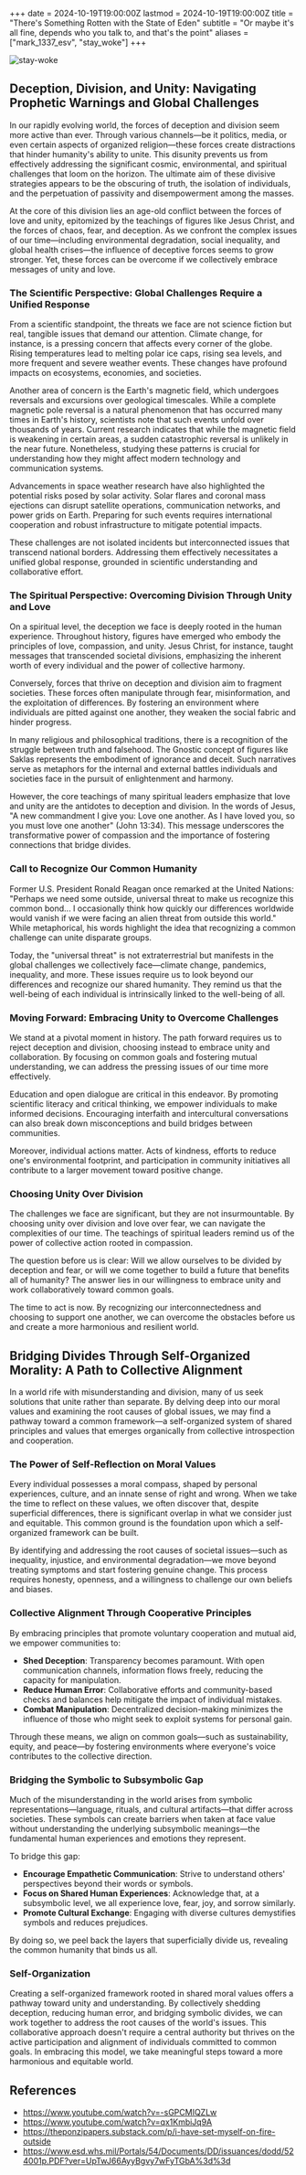 +++
date = 2024-10-19T19:00:00Z
lastmod = 2024-10-19T19:00:00Z
title = "There's Something Rotten with the State of Eden"
subtitle = "Or maybe it's all fine, depends who you talk to, and that's the point"
aliases = ["mark_1337_esv", "stay_woke"]
+++

![stay-woke](https://github.com/user-attachments/assets/7d86e8dc-641e-4d80-af43-8118e9bc444c)

## Deception, Division, and Unity: Navigating Prophetic Warnings and Global Challenges

In our rapidly evolving world, the forces of deception and division seem more active than ever. Through various channels—be it politics, media, or even certain aspects of organized religion—these forces create distractions that hinder humanity's ability to unite. This disunity prevents us from effectively addressing the significant cosmic, environmental, and spiritual challenges that loom on the horizon. The ultimate aim of these divisive strategies appears to be the obscuring of truth, the isolation of individuals, and the perpetuation of passivity and disempowerment among the masses.

At the core of this division lies an age-old conflict between the forces of love and unity, epitomized by the teachings of figures like Jesus Christ, and the forces of chaos, fear, and deception. As we confront the complex issues of our time—including environmental degradation, social inequality, and global health crises—the influence of deceptive forces seems to grow stronger. Yet, these forces can be overcome if we collectively embrace messages of unity and love.

### The Scientific Perspective: Global Challenges Require a Unified Response

From a scientific standpoint, the threats we face are not science fiction but real, tangible issues that demand our attention. Climate change, for instance, is a pressing concern that affects every corner of the globe. Rising temperatures lead to melting polar ice caps, rising sea levels, and more frequent and severe weather events. These changes have profound impacts on ecosystems, economies, and societies.

Another area of concern is the Earth's magnetic field, which undergoes reversals and excursions over geological timescales. While a complete magnetic pole reversal is a natural phenomenon that has occurred many times in Earth's history, scientists note that such events unfold over thousands of years. Current research indicates that while the magnetic field is weakening in certain areas, a sudden catastrophic reversal is unlikely in the near future. Nonetheless, studying these patterns is crucial for understanding how they might affect modern technology and communication systems.

Advancements in space weather research have also highlighted the potential risks posed by solar activity. Solar flares and coronal mass ejections can disrupt satellite operations, communication networks, and power grids on Earth. Preparing for such events requires international cooperation and robust infrastructure to mitigate potential impacts.

These challenges are not isolated incidents but interconnected issues that transcend national borders. Addressing them effectively necessitates a unified global response, grounded in scientific understanding and collaborative effort.

### The Spiritual Perspective: Overcoming Division Through Unity and Love

On a spiritual level, the deception we face is deeply rooted in the human experience. Throughout history, figures have emerged who embody the principles of love, compassion, and unity. Jesus Christ, for instance, taught messages that transcended societal divisions, emphasizing the inherent worth of every individual and the power of collective harmony.

Conversely, forces that thrive on deception and division aim to fragment societies. These forces often manipulate through fear, misinformation, and the exploitation of differences. By fostering an environment where individuals are pitted against one another, they weaken the social fabric and hinder progress.

In many religious and philosophical traditions, there is a recognition of the struggle between truth and falsehood. The Gnostic concept of figures like Saklas represents the embodiment of ignorance and deceit. Such narratives serve as metaphors for the internal and external battles individuals and societies face in the pursuit of enlightenment and harmony.

However, the core teachings of many spiritual leaders emphasize that love and unity are the antidotes to deception and division. In the words of Jesus, "A new commandment I give you: Love one another. As I have loved you, so you must love one another" (John 13:34). This message underscores the transformative power of compassion and the importance of fostering connections that bridge divides.

### Call to Recognize Our Common Humanity

Former U.S. President Ronald Reagan once remarked at the United Nations: "Perhaps we need some outside, universal threat to make us recognize this common bond... I occasionally think how quickly our differences worldwide would vanish if we were facing an alien threat from outside this world." While metaphorical, his words highlight the idea that recognizing a common challenge can unite disparate groups.

Today, the "universal threat" is not extraterrestrial but manifests in the global challenges we collectively face—climate change, pandemics, inequality, and more. These issues require us to look beyond our differences and recognize our shared humanity. They remind us that the well-being of each individual is intrinsically linked to the well-being of all.

### Moving Forward: Embracing Unity to Overcome Challenges

We stand at a pivotal moment in history. The path forward requires us to reject deception and division, choosing instead to embrace unity and collaboration. By focusing on common goals and fostering mutual understanding, we can address the pressing issues of our time more effectively.

Education and open dialogue are critical in this endeavor. By promoting scientific literacy and critical thinking, we empower individuals to make informed decisions. Encouraging interfaith and intercultural conversations can also break down misconceptions and build bridges between communities.

Moreover, individual actions matter. Acts of kindness, efforts to reduce one's environmental footprint, and participation in community initiatives all contribute to a larger movement toward positive change.

### Choosing Unity Over Division

The challenges we face are significant, but they are not insurmountable. By choosing unity over division and love over fear, we can navigate the complexities of our time. The teachings of spiritual leaders remind us of the power of collective action rooted in compassion.

The question before us is clear: Will we allow ourselves to be divided by deception and fear, or will we come together to build a future that benefits all of humanity? The answer lies in our willingness to embrace unity and work collaboratively toward common goals.

The time to act is now. By recognizing our interconnectedness and choosing to support one another, we can overcome the obstacles before us and create a more harmonious and resilient world.

## Bridging Divides Through Self-Organized Morality: A Path to Collective Alignment

In a world rife with misunderstanding and division, many of us seek solutions that unite rather than separate. By delving deep into our moral values and examining the root causes of global issues, we may find a pathway toward a common framework—a self-organized system of shared principles and values that emerges organically from collective introspection and cooperation.

### The Power of Self-Reflection on Moral Values

Every individual possesses a moral compass, shaped by personal experiences, culture, and an innate sense of right and wrong. When we take the time to reflect on these values, we often discover that, despite superficial differences, there is significant overlap in what we consider just and equitable. This common ground is the foundation upon which a self-organized framework can be built.

By identifying and addressing the root causes of societal issues—such as inequality, injustice, and environmental degradation—we move beyond treating symptoms and start fostering genuine change. This process requires honesty, openness, and a willingness to challenge our own beliefs and biases.

### Collective Alignment Through Cooperative Principles

By embracing principles that promote voluntary cooperation and mutual aid, we empower communities to:

- **Shed Deception**: Transparency becomes paramount. With open communication channels, information flows freely, reducing the capacity for manipulation.
- **Reduce Human Error**: Collaborative efforts and community-based checks and balances help mitigate the impact of individual mistakes.
- **Combat Manipulation**: Decentralized decision-making minimizes the influence of those who might seek to exploit systems for personal gain.

Through these means, we align on common goals—such as sustainability, equity, and peace—by fostering environments where everyone's voice contributes to the collective direction.

### Bridging the Symbolic to Subsymbolic Gap

Much of the misunderstanding in the world arises from symbolic representations—language, rituals, and cultural artifacts—that differ across societies. These symbols can create barriers when taken at face value without understanding the underlying subsymbolic meanings—the fundamental human experiences and emotions they represent.

To bridge this gap:

- **Encourage Empathetic Communication**: Strive to understand others' perspectives beyond their words or symbols.
- **Focus on Shared Human Experiences**: Acknowledge that, at a subsymbolic level, we all experience love, fear, joy, and sorrow similarly.
- **Promote Cultural Exchange**: Engaging with diverse cultures demystifies symbols and reduces prejudices.

By doing so, we peel back the layers that superficially divide us, revealing the common humanity that binds us all.

### Self-Organization

Creating a self-organized framework rooted in shared moral values offers a pathway toward unity and understanding. By collectively shedding deception, reducing human error, and bridging symbolic divides, we can work together to address the root causes of the world's issues. This collaborative approach doesn't require a central authority but thrives on the active participation and alignment of individuals committed to common goals. In embracing this model, we take meaningful steps toward a more harmonious and equitable world.

## References

- https://www.youtube.com/watch?v=-sGPCMIQZLw
- https://www.youtube.com/watch?v=qx1KmbiJq9A
- https://theponzipapers.substack.com/p/i-have-set-myself-on-fire-outside
- https://www.esd.whs.mil/Portals/54/Documents/DD/issuances/dodd/524001p.PDF?ver=UpTwJ66AyyBgvy7wFyTGbA%3d%3d
